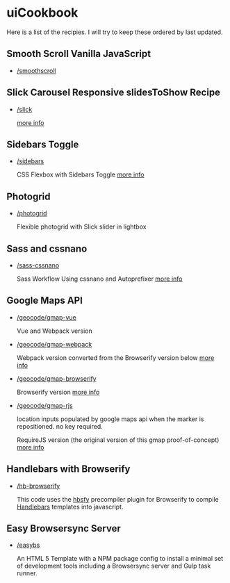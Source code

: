 # uiCookbook

Here is a list of the recipies. I will try to keep these ordered by last updated.

## Smooth Scroll Vanilla JavaScript

*   [/smoothscroll](/smoothscroll)

## Slick Carousel Responsive slidesToShow Recipe

*   [/slick](/slick)

    [more info](https://jimfrenette.com/2019/04/slick-carousel-responsive-slides-to-show/ "Blog post")

## Sidebars Toggle

*	[/sidebars](/sidebars)

    CSS Flexbox with Sidebars Toggle [more info](https://jimfrenette.com/2018/09/css-flexbox-with-sidebars-toggle/ "Blog post")

## Photogrid

*	[/photogrid](/photogrid)

	Flexible photogrid with Slick slider in lightbox

## Sass and cssnano

*	[/sass-cssnano](/sass-cssnano)

    Sass Workflow Using cssnano and Autoprefixer [more info](https://jimfrenette.com/2018/01/webpack-3-sass-cssnano-autoprefixer-workflow-2/ "Blog post")

## Google Maps API

* 	[/geocode/gmap-vue](/geocode/gmap-vue)

	Vue and Webpack version

* 	[/geocode/gmap-webpack](/geocode/gmap-webpack)

	Webpack version converted from the Browserify version below
    [more info](https://jimfrenette.com/2017/03/google-maps-api-with-webpack/ "Blog post")

* 	[/geocode/gmap-browserify](/geocode/gmap-browserify)

	Browserify version [more info](https://jimfrenette.com/2016/03/google-maps-api-with-browserify/ "Blog post")

* 	[/geocode/gmap-rjs](/geocode/gmap-rjs)

    location inputs populated by google maps api when the marker is repositioned. no key required.

    RequireJS version (the original version of this gmap proof-of-concept)
	[more info](https://jimfrenette.com/2015/11/googlemap-requirejs/ "Blog post")

## Handlebars with Browserify

*   [/hb-browserify](/hb-browserify)

	This code uses the [hbsfy](https://github.com/epeli/node-hbsfy) precompiler plugin for Browserify to compile [Handlebars](http://handlebarsjs.com/) templates into javascript.

## Easy Browsersync Server

*   [/easybs](/easybs)

    An HTML 5 Template with a NPM package config to install a minimal set of development tools including a Browsersync server and Gulp task runner.
